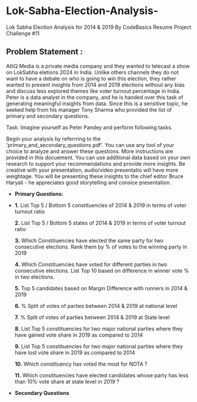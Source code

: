 # Lok-Sabha-Election-Analysis-
Lok Sabha Election Analysis for 2014 &amp; 2019 By CodeBasics Resume Project Challenge #11


## Problem Statement :
AtliQ Media is a private media company and they wanted to telecast a show on LokSabha eletions 2024 in India. Unlike others channels they do not want to have a debate on who is going to win this election, they rather wanted to present insights from 2014 and 2019 elections without any bias and discuss less explored themes like voter turnout percentage in India. Peter is a data analyst in the company, and he is handed over this task of generating meaningful insights from data. Since this is a sensitive topic, he seeked help from his manager Tony Sharma who provided the list of primary and secondary questions.

Task: Imagine yourself as Peter Pandey and perform following tasks.

Begin your analysis by referrring to the 'primary_and_secondary_questions.pdf'. You can use any tool of your choice to analyze and answer these questions. More instructions are provided in this docuement.
You can use additional data based on your own research to support your recommendations and provide more insights.
Be creative with your presentation, audio/video presentatio will have more weightage. You will be presenting these insights to the chief editor Bruce Haryali - he appreciates good storytelling and consice presentation.

- **Primary Questions:**
- 
    **1.** List  Top 5 / Bottom  5 constituencies of 2014 & 2019 in terms of voter turnout ratio
  
    **2.** List  Top 5 / Bottom  5 states of 2014 & 2019 in terms of voter turnout ratio
  
    **3.** Which Constituencies have elected the same party for two consecutive elections. Rank them by % of votes to the winning party in 2019
  
    **4.** Which Constituencies have voted for different parties in two consecutive elections. List Top 10 based on difference in winner vote % in two elections.
  
    **5.** Top 5 candidates based on Margin Difference with runners in 2014 & 2019
  
    **6.** % Split of votes of parties between 2014 & 2019 at national level
  
    **7.** % Split of votes of parties between 2014 & 2019 at State level
  
    **8.** List  Top 5 constituencies for two major national parties where they have gained vote share in 2019 as compared to 2014
  
    **9.** List  Top 5 constituencies for two major national parties where they have lost vote share in 2019 as compared to 2014
  
   **10.** Which constituency has voted the most for NOTA ?
  
   **11.** Which constituencies have elected candidates whose party has less than 10% vote share at state level in 2019 ?

- **Secondary Questions**
    
